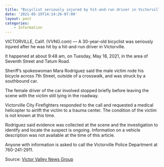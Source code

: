 ```yaml
---
title: "Bicyclist seriously injured by hit-and-run driver in Victorville"
date: '2021-05-19T14:14:26-07:00'
layout: post
categories:
    - Information
---
```


VICTORVILLE, Calif. (VVNG.com) — A 30-year-old bicyclist was seriously injured after he was hit by a hit-and-run driver in Victorville.

It happened at about 9:48 am, on Tuesday, May 18, 2021, in the area of Seventh Street and Tatum Road.

Sheriff’s spokeswoman Mara Rodriguez said the male victim rode his bicycle across 7th Street, outside of a crosswalk, and was struck by a southbound car.

The female driver of the car involved stopped briefly before leaving the scene with the victim still lying in the roadway.

Victorville City Firefighters responded to the call and requested a medical helicopter to airlift the victim to a trauma center. The condition of the victim is not known at this time.

Rodriguez said evidence was collected at the scene and the investigation to identify and locate the suspect is ongoing. Information on a vehicle description was not available at the time of this article.

Anyone with information is asked to call the Victorville Police Department at 760-241-2911.

Source: [Victor Valley News Group](https://www.vvng.com/bicyclist-seriously-injured-by-hit-and-run-driver-in-victorville/?utm_source=VVNG+Newsletter&utm_campaign=85993daff5-RSS_EMAIL_CAMPAIGN&utm_medium=email&utm_term=0_f396826d4a-85993daff5-167415565&ct=t(RSS_EMAIL_CAMPAIGN))